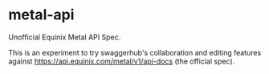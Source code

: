# metal-api
Unofficial Equinix Metal API Spec.

This is an experiment to try swaggerhub's collaboration and editing features against https://api.equinix.com/metal/v1/api-docs (the official spec).

